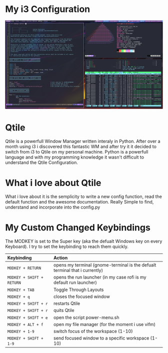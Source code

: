 # My i3 Configuration

![Screenshot of my desktop](https://github.com/AndreaSantinato/Dotfiles/blob/master/.config/screenshot/qtile_layout_02.png)

# Qtile

Qtile is a powerfull Window Manager written interaly in Python. After over a month using i3 i discovered this fantastic WM and after try it it decided to switch from i3 to Qtile on my personal machine.
Python is a powerfull language and with my programming knowledge it wasn't difficult to understand the Qtile Configuration.

# What i love about Qtile
What i love about it is the semplicity to write a new config function, read the default function and the awesome documentation. Really Simple to find, understand and incorporate into the config.py

# My Custom Changed Keybindings

The MODKEY is set to the Super key (aka the defualt Windows key on every Keyboard). I try to set the keybinding to reach them quickly.

| Keybinding | Action |
| :--- | :--- |
| `MODKEY + RETURN` | opens my terminal (gnome-terminal is the defualt terminal that i currently) |
| `MODKEY + SHIFT + RETURN` | opens the run launcher (in my case rofi is my default run launcher) |
| `MODKEY + TAB` | Toggle Through Layouts |
| `MODKEY + q` | closes the focused window |
| `MODKEY + SHIFT + r` | restarts Qtile |
| `MODKEY + SHIFT + r` | quits Qtile |
| `MODKEY + SHIFT + e` | open the script power-menu.sh |
| `MODKEY + ALT + f` | open my file manager (for the moment i use vifm) |
| `MODKEY + 1-9` | switch focus of the workspace (1-10) |
| `MODKEY + SHIFT + 1-9` | send focused window to a specific workspace (1-10) |
